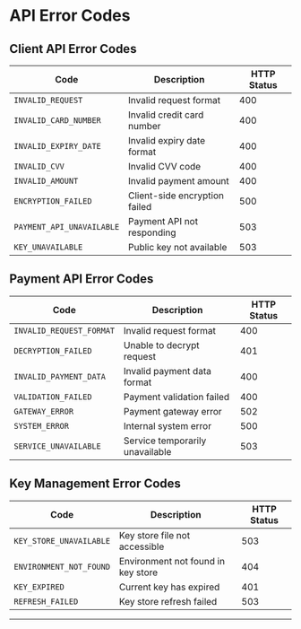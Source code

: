# API Error Codes

## Client API Error Codes

| Code | Description | HTTP Status |
|------|-------------|-------------|
| `INVALID_REQUEST` | Invalid request format | 400 |
| `INVALID_CARD_NUMBER` | Invalid credit card number | 400 |
| `INVALID_EXPIRY_DATE` | Invalid expiry date format | 400 |
| `INVALID_CVV` | Invalid CVV code | 400 |
| `INVALID_AMOUNT` | Invalid payment amount | 400 |
| `ENCRYPTION_FAILED` | Client-side encryption failed | 500 |
| `PAYMENT_API_UNAVAILABLE` | Payment API not responding | 503 |
| `KEY_UNAVAILABLE` | Public key not available | 503 |

## Payment API Error Codes

| Code | Description | HTTP Status |
|------|-------------|-------------|
| `INVALID_REQUEST_FORMAT` | Invalid request format | 400 |
| `DECRYPTION_FAILED` | Unable to decrypt request | 401 |
| `INVALID_PAYMENT_DATA` | Invalid payment data format | 400 |
| `VALIDATION_FAILED` | Payment validation failed | 400 |
| `GATEWAY_ERROR` | Payment gateway error | 502 |
| `SYSTEM_ERROR` | Internal system error | 500 |
| `SERVICE_UNAVAILABLE` | Service temporarily unavailable | 503 |

## Key Management Error Codes

| Code | Description | HTTP Status |
|------|-------------|-------------|
| `KEY_STORE_UNAVAILABLE` | Key store file not accessible | 503 |
| `ENVIRONMENT_NOT_FOUND` | Environment not found in key store | 404 |
| `KEY_EXPIRED` | Current key has expired | 401 |
| `REFRESH_FAILED` | Key store refresh failed | 503 |

---